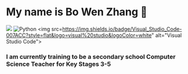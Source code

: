 # My name is Bo Wen Zhang 👋
![](https://visitor-badge.laobi.icu/badge?page_id=bo-wen-zhang.bo-wen-zhang)
<img src="https://img.shields.io/badge/Python-3776AB?logo=python&logoColor=white&style=flat" alt="Python">
<img src=https://img.shields.io/badge/Visual_Studio_Code-007ACC?style=flat&logo=visual%20studio&logoColor=white" alt="Visual Studio Code">
### I am currently training to be a secondary school Computer Science Teacher for Key Stages 3-5

